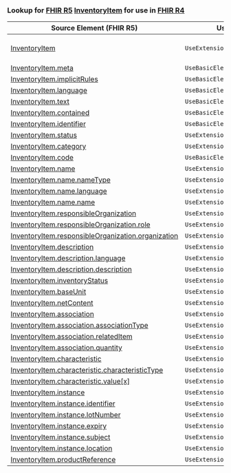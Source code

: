 ### Lookup for [FHIR R5](https://hl7.org/fhir/R5/) [InventoryItem](https://hl7.org/fhir/R5/InventoryItem.html) for use in [FHIR R4](https://hl7.org/fhir/R4/)

| Source Element (FHIR R5) | Usage | Target |
| -------------- | ----- | ------ |
| [InventoryItem](https://hl7.org/fhir/R5/InventoryItem.html#resource) | `UseExtension` | [http://hl7.org/fhir/5.0/StructureDefinition/extension-InventoryItem](StructureDefinition-ext-R5-InventoryItem.html) |
| [InventoryItem.meta](https://hl7.org/fhir/R5/InventoryItem.html#resource) | `UseBasicElement` | [Basic.meta](https://hl7.org/fhir/R4/Basic.html#resource) |
| [InventoryItem.implicitRules](https://hl7.org/fhir/R5/InventoryItem.html#resource) | `UseBasicElement` | [Basic.implicitRules](https://hl7.org/fhir/R4/Basic.html#resource) |
| [InventoryItem.language](https://hl7.org/fhir/R5/InventoryItem.html#resource) | `UseBasicElement` | [Basic.language](https://hl7.org/fhir/R4/Basic.html#resource) |
| [InventoryItem.text](https://hl7.org/fhir/R5/InventoryItem.html#resource) | `UseBasicElement` | [Basic.text](https://hl7.org/fhir/R4/Basic.html#resource) |
| [InventoryItem.contained](https://hl7.org/fhir/R5/InventoryItem.html#resource) | `UseBasicElement` | [Basic.contained](https://hl7.org/fhir/R4/Basic.html#resource) |
| [InventoryItem.identifier](https://hl7.org/fhir/R5/InventoryItem.html#resource) | `UseBasicElement` | [Basic.identifier](https://hl7.org/fhir/R4/Basic.html#resource) |
| [InventoryItem.status](https://hl7.org/fhir/R5/InventoryItem.html#resource) | `UseExtensionFromAncestor` | - |
| [InventoryItem.category](https://hl7.org/fhir/R5/InventoryItem.html#resource) | `UseExtensionFromAncestor` | - |
| [InventoryItem.code](https://hl7.org/fhir/R5/InventoryItem.html#resource) | `UseBasicElement` | [Basic.code](https://hl7.org/fhir/R4/Basic.html#resource) |
| [InventoryItem.name](https://hl7.org/fhir/R5/InventoryItem.html#resource) | `UseExtensionFromAncestor` | - |
| [InventoryItem.name.nameType](https://hl7.org/fhir/R5/InventoryItem.html#resource) | `UseExtensionFromAncestor` | - |
| [InventoryItem.name.language](https://hl7.org/fhir/R5/InventoryItem.html#resource) | `UseExtensionFromAncestor` | - |
| [InventoryItem.name.name](https://hl7.org/fhir/R5/InventoryItem.html#resource) | `UseExtensionFromAncestor` | - |
| [InventoryItem.responsibleOrganization](https://hl7.org/fhir/R5/InventoryItem.html#resource) | `UseExtensionFromAncestor` | - |
| [InventoryItem.responsibleOrganization.role](https://hl7.org/fhir/R5/InventoryItem.html#resource) | `UseExtensionFromAncestor` | - |
| [InventoryItem.responsibleOrganization.organization](https://hl7.org/fhir/R5/InventoryItem.html#resource) | `UseExtensionFromAncestor` | - |
| [InventoryItem.description](https://hl7.org/fhir/R5/InventoryItem.html#resource) | `UseExtensionFromAncestor` | - |
| [InventoryItem.description.language](https://hl7.org/fhir/R5/InventoryItem.html#resource) | `UseExtensionFromAncestor` | - |
| [InventoryItem.description.description](https://hl7.org/fhir/R5/InventoryItem.html#resource) | `UseExtensionFromAncestor` | - |
| [InventoryItem.inventoryStatus](https://hl7.org/fhir/R5/InventoryItem.html#resource) | `UseExtensionFromAncestor` | - |
| [InventoryItem.baseUnit](https://hl7.org/fhir/R5/InventoryItem.html#resource) | `UseExtensionFromAncestor` | - |
| [InventoryItem.netContent](https://hl7.org/fhir/R5/InventoryItem.html#resource) | `UseExtensionFromAncestor` | - |
| [InventoryItem.association](https://hl7.org/fhir/R5/InventoryItem.html#resource) | `UseExtensionFromAncestor` | - |
| [InventoryItem.association.associationType](https://hl7.org/fhir/R5/InventoryItem.html#resource) | `UseExtensionFromAncestor` | - |
| [InventoryItem.association.relatedItem](https://hl7.org/fhir/R5/InventoryItem.html#resource) | `UseExtensionFromAncestor` | - |
| [InventoryItem.association.quantity](https://hl7.org/fhir/R5/InventoryItem.html#resource) | `UseExtensionFromAncestor` | - |
| [InventoryItem.characteristic](https://hl7.org/fhir/R5/InventoryItem.html#resource) | `UseExtensionFromAncestor` | - |
| [InventoryItem.characteristic.characteristicType](https://hl7.org/fhir/R5/InventoryItem.html#resource) | `UseExtensionFromAncestor` | - |
| [InventoryItem.characteristic.value[x]](https://hl7.org/fhir/R5/InventoryItem.html#resource) | `UseExtensionFromAncestor` | - |
| [InventoryItem.instance](https://hl7.org/fhir/R5/InventoryItem.html#resource) | `UseExtensionFromAncestor` | - |
| [InventoryItem.instance.identifier](https://hl7.org/fhir/R5/InventoryItem.html#resource) | `UseExtensionFromAncestor` | - |
| [InventoryItem.instance.lotNumber](https://hl7.org/fhir/R5/InventoryItem.html#resource) | `UseExtensionFromAncestor` | - |
| [InventoryItem.instance.expiry](https://hl7.org/fhir/R5/InventoryItem.html#resource) | `UseExtensionFromAncestor` | - |
| [InventoryItem.instance.subject](https://hl7.org/fhir/R5/InventoryItem.html#resource) | `UseExtensionFromAncestor` | - |
| [InventoryItem.instance.location](https://hl7.org/fhir/R5/InventoryItem.html#resource) | `UseExtensionFromAncestor` | - |
| [InventoryItem.productReference](https://hl7.org/fhir/R5/InventoryItem.html#resource) | `UseExtensionFromAncestor` | - |
